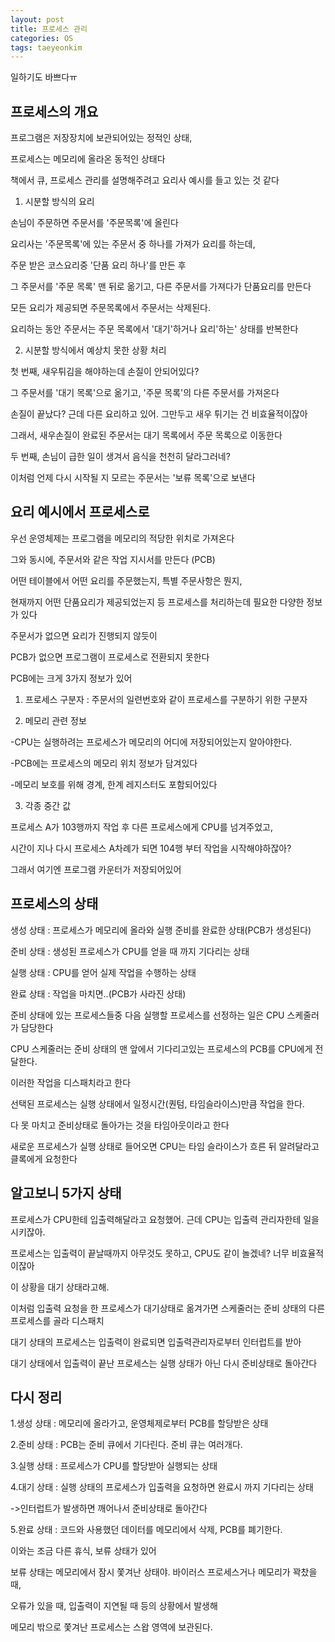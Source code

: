 ```yaml
---
layout: post
title: 프로세스 관리
categories: OS
tags: taeyeonkim
---
```


일하기도 바쁘다ㅠ

## 프로세스의 개요

프로그램은 저장장치에 보관되어있는 정적인 상태,

프로세스는 메모리에 올라온 동적인 상태다

책에서 큐, 프로세스 관리를 설명해주려고 요리사 예시를 들고 있는 것 같다

1. 시분할 방식의 요리

손님이 주문하면 주문서를 '주문목록'에 올린다

요리사는 '주문목록'에 있는 주문서 중 하나를 가져가 요리를 하는데,

주문 받은 코스요리중 '단품 요리 하나'를 만든 후 

그 주문서를 '주문 목록' 맨 뒤로 옮기고, 다른 주문서를 가져다가 단품요리를 만든다

모든 요리가 제공되면 주문목록에서 주문서는 삭제된다.

요리하는 동안 주문서는 주문 목록에서 '대기'하거나 요리'하는' 상태를 반복한다

2. 시분할 방식에서 예상치 못한 상황 처리

첫 번째, 새우튀김을 해야하는데 손질이 안되어있다?

그 주문서를 '대기 목록'으로 옮기고, '주문 목록'의 다른 주문서를 가져온다

손질이 끝났다? 근데 다른 요리하고 있어. 그만두고 새우 튀기는 건 비효율적이잖아

그래서, 새우손질이 완료된 주문서는 대기 목록에서 주문 목록으로 이동한다

두 번째, 손님이 급한 일이 생겨서 음식을 천천히 달라그러네?

이처럼 언제 다시 시작될 지 모르는 주문서는 '보류 목록'으로 보낸다

## 요리 예시에서 프로세스로

우선 운영체제는 프로그램을 메모리의 적당한 위치로 가져온다

그와 동시에, 주문서와 같은 작업 지시서를 만든다 (PCB)

어떤 테이블에서 어떤 요리를 주문했는지, 특별 주문사항은 뭔지, 

현재까지 어떤 단품요리가 제공되었는지 등 프로세스를 처리하는데 필요한 다양한 정보가 있다

주문서가 없으면 요리가 진행되지 않듯이

PCB가 없으면 프로그램이 프로세스로 전환되지 못한다

PCB에는 크게 3가지 정보가 있어

1. 프로세스 구분자 : 주문서의 일련번호와 같이 프로세스를 구분하기 위한 구분자

2. 메모리 관련 정보

-CPU는 실행하려는 프로세스가 메모리의 어디에 저장되어있는지 알아야한다.

-PCB에는 프로세스의 메모리 위치 정보가 담겨있다

-메모리 보호를 위해 경계, 한계 레지스터도 포함되어있다

3. 각종 중간 값

프로세스 A가 103행까지 작업 후 다른 프로세스에게 CPU를 넘겨주었고,

시간이 지나 다시 프로세스 A차례가 되면 104행 부터 작업을 시작해야하잖아?

그래서 여기엔 프로그램 카운터가 저장되어있어

## 프로세스의 상태

생성 상태 : 프로세스가 메모리에 올라와 실행 준비를 완료한 상태(PCB가 생성된다)

준비 상태 : 생성된 프로세스가 CPU를 얻을 때 까지 기다리는 상태

실행 상태 : CPU를 얻어 실제 작업을 수행하는 상태

완료 상태 : 작업을 마치면..(PCB가 사라진 상태)

준비 상태에 있는 프로세스들중 다음 실행할 프로세스를 선정하는 일은 CPU 스케줄러가 담당한다

CPU 스케줄러는 준비 상태의 맨 앞에서 기다리고있는 프로세스의 PCB를 CPU에게 전달한다.

이러한 작업을 디스패치라고 한다

선택된 프로세스는 실행 상태에서 일정시간(퀀텀, 타임슬라이스)만큼 작업을 한다.

다 못 마치고 준비상태로 돌아가는 것을 타임아웃이라고 한다

새로운 프로세스가 실행 상태로 들어오면 CPU는 타임 슬라이스가 흐른 뒤 알려달라고 클록에게 요청한다

## 알고보니 5가지 상태

프로세스가 CPU한테 입출력해달라고 요청했어. 근데 CPU는 입출력 관리자한테 일을 시키잖아.

프로세스는 입출력이 끝날때까지 아무것도 못하고, CPU도 같이 놀겠네? 너무 비효율적이잖아

이 상황을 대기 상태라고해.

이처럼 입출력 요청을 한 프로세스가 대기상태로 옮겨가면 스케줄러는 준비 상태의 다른 프로세스를 골라 디스패치

대기 상태의 프로세스는 입출력이 완료되면 입출력관리자로부터 인터럽트를 받아

대기 상태에서 입출력이 끝난 프로세스는 실행 상태가 아닌 다시 준비상태로 돌아간다

## 다시 정리

1.생성 상태 : 메모리에 올라가고, 운영체제로부터 PCB를 할당받은 상태

2.준비 상태 : PCB는 준비 큐에서 기다린다. 준비 큐는 여러개다.

3.실행 상태 : 프로세스가 CPU를 할당받아 실행되는 상태

4.대기 상태 : 실행 상태의 프로세스가 입출력을 요청하면 완료시 까지 기다리는 상태

->인터럽트가 발생하면 깨어나서 준비상태로 돌아간다

5.완료 상태 : 코드와 사용했던 데이터를 메모리에서 삭제, PCB를 폐기한다.

이와는 조금 다른 휴식, 보류 상태가 있어

보류 상태는 메모리에서 잠시 쫓겨난 상태야. 바이러스 프로세스거나 메모리가 꽉찼을때,

오류가 있을 때, 입출력이 지연될 때 등의 상황에서 발생해

메모리 밖으로 쫓겨난 프로세스는 스왑 영역에 보관된다.
